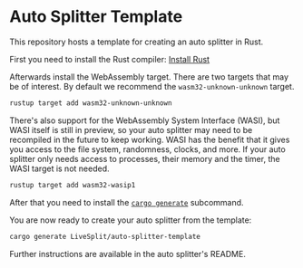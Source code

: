 # Auto Splitter Template

This repository hosts a template for creating an auto splitter in Rust.

First you need to install the Rust compiler: [Install
Rust](https://www.rust-lang.org/tools/install)

Afterwards install the WebAssembly target. There are two targets that may be of
interest. By default we recommend the `wasm32-unknown-unknown` target.

```sh
rustup target add wasm32-unknown-unknown
```

There's also support for the WebAssembly System Interface (WASI), but WASI
itself is still in preview, so your auto splitter may need to be recompiled in
the future to keep working. WASI has the benefit that it gives you access to the
file system, randomness, clocks, and more. If your auto splitter only needs
access to processes, their memory and the timer, the WASI target is not needed.

```sh
rustup target add wasm32-wasip1
```

After that you need to install the [`cargo
generate`](https://cargo-generate.github.io/cargo-generate/installation.html)
subcommand.

You are now ready to create your auto splitter from the template:

```sh
cargo generate LiveSplit/auto-splitter-template
```

Further instructions are available in the auto splitter's README.
